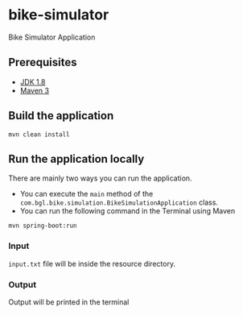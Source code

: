 # bike-simulator
Bike Simulator Application

## Prerequisites

- [JDK 1.8](http://www.oracle.com/technetwork/java/javase/downloads/jdk8-downloads-2133151.html)
- [Maven 3](https://maven.apache.org)

## Build the application

```shell
mvn clean install
```

## Run the application locally

There are mainly two ways you can run the application.

- You can execute the `main` method of the `com.bgl.bike.simulation.BikeSimulationApplication` class.
- You can run the following command in the Terminal using Maven

```shell
mvn spring-boot:run
```

### Input

`input.txt` file will be inside the resource directory.

### Output

Output will be printed in the terminal


